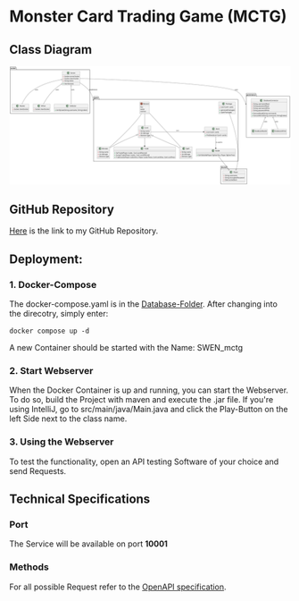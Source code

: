 # Monster Card Trading Game (MCTG)

## Class Diagram
![Class Diagram](Klassendiagramm.png)

## GitHub Repository
[Here](https://github.com/if23b126/SEM3_SWEN_MCTG) is the link to my GitHub Repository.

## Deployment:
### 1. Docker-Compose

The docker-compose.yaml is in the [Database-Folder](/Database). After changing into the direcotry, simply enter:

    docker compose up -d

A new Container should be started with the Name: SWEN_mctg
### 2. Start Webserver

When the Docker Container is up and running, you can start the Webserver. To do so, build the Project with maven and execute the .jar file. If you're using IntelliJ, go to src/main/java/Main.java and click the Play-Button on the left Side next to the class name. 


### 3. Using the Webserver

To test the functionality, open an API testing Software of your choice and send Requests. 



## Technical Specifications

### Port
The Service will be available on port **10001**

### Methods
For all possible Request refer to the [OpenAPI specification](mtcg-api.yaml).